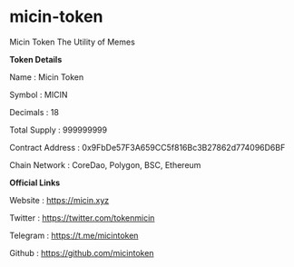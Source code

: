 # micin-token
Micin Token The Utility of Memes

<b>Token Details</b>

Name : Micin Token

Symbol : MICIN

Decimals : 18

Total Supply : 999999999

Contract Address : 0x9FbDe57F3A659CC5f816Bc3B27862d774096D6BF

Chain Network : CoreDao, Polygon, BSC, Ethereum

<b>Official Links</b>

Website : https://micin.xyz

Twitter : https://twitter.com/tokenmicin

Telegram : https://t.me/micintoken

Github : https://github.com/micintoken
